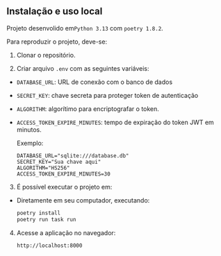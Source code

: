 ## Instalação e uso local

Projeto desenvolido em`Python 3.13` com `poetry 1.8.2`.

Para reproduzir o projeto, deve-se:

1. Clonar o repositório.

2. Criar arquivo `.env` com as seguintes variáveis:

- `DATABASE_URL`: URL de conexão com o banco de dados
- `SECRET_KEY`: chave secreta para proteger token de autenticação
- `ALGORITHM`: algorítimo para encriptografar o token.
- `ACCESS_TOKEN_EXPIRE_MINUTES`: tempo de expiração do token JWT em minutos.

    Exemplo:
    ```env
    DATABASE_URL="sqlite:///database.db"
    SECRET_KEY="Sua chave aqui"
    ALGORITHM="HS256"
    ACCESS_TOKEN_EXPIRE_MINUTES=30
    ```

3. É possível executar o projeto em:

- Diretamente em seu computador, executando:

    ```sh
    poetry install
    poetry run task run
    ```

4. Acesse a aplicação no navegador:

    ```sh
    http://localhost:8000